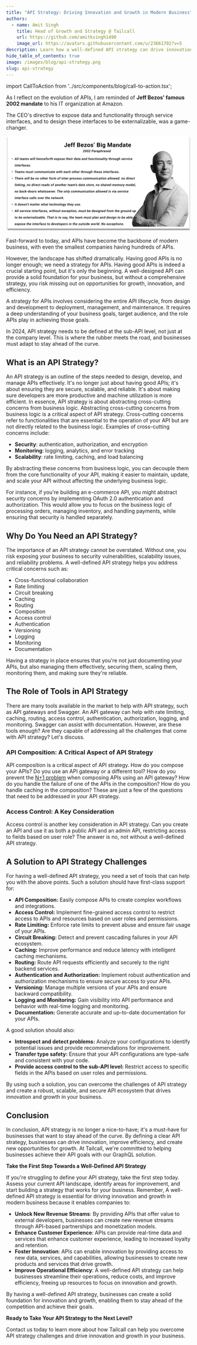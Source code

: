 ```yaml
---
title: "API Strategy: Driving Innovation and Growth in Modern Business"
authors:
  - name: Amit Singh
    title: Head of Growth and Strategy @ Tailcall
    url: https://github.com/amitksingh1490
    image_url: https://avatars.githubusercontent.com/u/23661702?v=5
description: Learn how a well-defined API strategy can drive innovation, improve efficiency, and create new opportunities for growth in modern businesses.
hide_table_of_contents: true
image: /images/blog/api-strategy.png
slug: api-strategy
---
```


import CallToAction from '../src/components/blog/call-to-action.tsx';

As I reflect on the evolution of APIs, I am reminded of **Jeff Bezos' famous 2002 mandate** to his IT organization at Amazon.

The CEO's directive to expose data and functionality through service interfaces, and to design these interfaces to be externalizable, was a game-changer.

<!-- truncate -->

![Jeff Bezos' mandate](../static/images/blog/bezos_api_mandate.png)

Fast-forward to today, and APIs have become the backbone of modern business, with even the smallest companies having hundreds of APIs.

However, the landscape has shifted dramatically. Having good APIs is no longer enough; we need a strategy for APIs.
Having good APIs is indeed a crucial starting point, but it's only the beginning. A well-designed API can provide a solid foundation for your business, but without a comprehensive strategy, you risk missing out on opportunities for growth, innovation, and efficiency.

A strategy for APIs involves considering the entire API lifecycle, from design and development to deployment, management, and maintenance. It requires a deep understanding of your business goals, target audience, and the role APIs play in achieving those goals.

In 2024, API strategy needs to be defined at the sub-API level, not just at the company level. This is where the rubber meets the road, and businesses must adapt to stay ahead of the curve.

## What is an API Strategy?

An API strategy is an outline of the steps needed to design, develop, and manage APIs effectively. It's no longer just about having good APIs; it's about ensuring they are secure, scalable, and reliable. It's about making sure developers are more productive and machine utilization is more efficient. In essence, API strategy is about abstracting cross-cutting concerns from business logic.
Abstracting cross-cutting concerns from business logic is a critical aspect of API strategy. Cross-cutting concerns refer to functionalities that are essential to the operation of your API but are not directly related to the business logic. Examples of cross-cutting concerns include:

- **Security**: authentication, authorization, and encryption
- **Monitoring**: logging, analytics, and error tracking
- **Scalability**: rate limiting, caching, and load balancing

By abstracting these concerns from business logic, you can decouple them from the core functionality of your API, making it easier to maintain, update, and scale your API without affecting the underlying business logic.

For instance, if you're building an e-commerce API, you might abstract security concerns by implementing OAuth 2.0 authentication and authorization. This would allow you to focus on the business logic of processing orders, managing inventory, and handling payments, while ensuring that security is handled separately.

## Why Do You Need an API Strategy?

The importance of an API strategy cannot be overstated. Without one, you risk exposing your business to security vulnerabilities, scalability issues, and reliability problems. A well-defined API strategy helps you address critical concerns such as:

- Cross-functional collaboration
- Rate limiting
- Circuit breaking
- Caching
- Routing
- Composition
- Access control
- Authentication
- Versioning
- Logging
- Monitoring
- Documentation

Having a strategy in place ensures that you're not just documenting your APIs, but also managing them effectively, securing them, scaling them, monitoring them, and making sure they're reliable.

## The Role of Tools in API Strategy

There are many tools available in the market to help with API strategy, such as API gateways and Swagger. An API gateway can help with rate limiting, caching, routing, access control, authentication, authorization, logging, and monitoring. Swagger can assist with documentation. However, are these tools enough? Are they capable of addressing all the challenges that come with API strategy? Let's discuss.

### API Composition: A Critical Aspect of API Strategy

API composition is a critical aspect of API strategy. How do you compose your APIs? Do you use an API gateway or a different tool? How do you prevent the [N+1 problem](/docs/graphql-n-plus-one-problem-solved-tailcall/#what-is-the-n1-problem) when composing APIs using an API gateway? How do you handle the failure of one of the APIs in the composition? How do you handle caching in the composition? These are just a few of the questions that need to be addressed in your API strategy.

### Access Control: A Key Consideration

Access control is another key consideration in API strategy. Can you create an API and use it as both a public API and an admin API, restricting access to fields based on user role? The answer is no, not without a well-defined API strategy.

## A Solution to API Strategy Challenges

For having a well-defined API strategy, you need a set of tools that can help you with the above points. Such a solution should have first-class support for:

- **API Composition:** Easily compose APIs to create complex workflows and integrations.
- **Access Control:** Implement fine-grained access control to restrict access to APIs and resources based on user roles and permissions.
- **Rate Limiting:** Enforce rate limits to prevent abuse and ensure fair usage of your APIs.
- **Circuit Breaking:** Detect and prevent cascading failures in your API ecosystem.
- **Caching:** Improve performance and reduce latency with intelligent caching mechanisms.
- **Routing:** Route API requests efficiently and securely to the right backend services.
- **Authentication and Authorization:** Implement robust authentication and authorization mechanisms to ensure secure access to your APIs.
- **Versioning:** Manage multiple versions of your APIs and ensure backward compatibility.
- **Logging and Monitoring:** Gain visibility into API performance and behavior with real-time logging and monitoring.
- **Documentation:** Generate accurate and up-to-date documentation for your APIs.

A good solution should also:

- **Introspect and detect problems:** Analyze your configurations to identify potential issues and provide recommendations for improvement.
- **Transfer type safety:** Ensure that your API configurations are type-safe and consistent with your code.
- **Provide access control to the sub-API level:** Restrict access to specific fields in the APIs based on user roles and permissions.

By using such a solution, you can overcome the challenges of API strategy and create a robust, scalable, and secure API ecosystem that drives innovation and growth in your business.

## Conclusion

In conclusion, API strategy is no longer a nice-to-have; it's a must-have for businesses that want to stay ahead of the curve. By defining a clear API strategy, businesses can drive innovation, improve efficiency, and create new opportunities for growth. At Tailcall, we're committed to helping businesses achieve their API goals with our GraphQL solution.

**Take the First Step Towards a Well-Defined API Strategy**

If you're struggling to define your API strategy, take the first step today. Assess your current API landscape, identify areas for improvement, and start building a strategy that works for your business. Remember, A well-defined API strategy is essential for driving innovation and growth in modern business because it enables companies to:

- **Unlock New Revenue Streams**: By providing APIs that offer value to external developers, businesses can create new revenue streams through API-based partnerships and monetization models.
- **Enhance Customer Experience**: APIs can provide real-time data and services that enhance customer experience, leading to increased loyalty and retention.
- **Foster Innovation**: APIs can enable innovation by providing access to new data, services, and capabilities, allowing businesses to create new products and services that drive growth.
- **Improve Operational Efficiency**: A well-defined API strategy can help businesses streamline their operations, reduce costs, and improve efficiency, freeing up resources to focus on innovation and growth.

By having a well-defined API strategy, businesses can create a solid foundation for innovation and growth, enabling them to stay ahead of the competition and achieve their goals.

**Ready to Take Your API Strategy to the Next Level?**

Contact us today to learn more about how Tailcall can help you overcome API strategy challenges and drive innovation and growth in your business.

<CallToAction
title="Discover future of GraphQL"
subtitle= "Try Tailcall today"
buttonText="Get Started"
backgroundImageSrc="/icons/basic/bg-tailcall.svg"
/>
